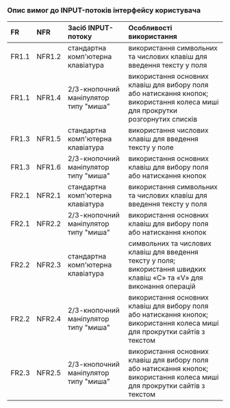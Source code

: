 ### Опис вимог до INPUT-потоків інтерфейсу користувача

|FR|NFR|Засіб INPUT-потоку|Особливості використання|
|:-|:-|:-|:-|
|FR1.1|NFR1.2|стандартна комп'ютерна клавіатура|використання символьних та числових клавіш для введення тексту у поля|
|FR1.1|NFR1.4|2/3-кнопочний маніпулятор типу "миша"|використання основних клавіш для вибору поля або натискання кнопок; використання колеса миші для прокрутки розгорнутих списків|
|FR1.3|NFR1.5|стандартна комп'ютерна клавіатура|використання числових клавіш для введення тексту у поле|
|FR1.3|NFR1.6|2/3-кнопочний маніпулятор типу "миша"|використання основних клавіш для вибору поля або натискання кнопок|
|FR2.1|NFR2.1|стандартна комп'ютерна клавіатура|використання символьних та числових клавіш для введення тексту у поля|
|FR2.1|NFR2.2|2/3-кнопочний маніпулятор типу "миша"|використання основних клавіш для вибору поля або натискання кнопок|
|FR2.2|NFR2.3|стандартна комп'ютерна клавіатура|символьних та числових клавіш для введення тексту у поля; використання швидких клавіш «С» та «V» для виконання операцій|
|FR2.2|NFR2.4|2/3-кнопочний маніпулятор типу "миша"|використання основних клавіш для вибору поля або натискання кнопок; використання колеса миші для прокрутки сайтів з текстом|
|FR2.3|NFR2.5|2/3-кнопочний маніпулятор типу "миша"|використання основних клавіш для вибору поля або натискання кнопок; використання колеса миші для прокрутки сайтів з текстом|

